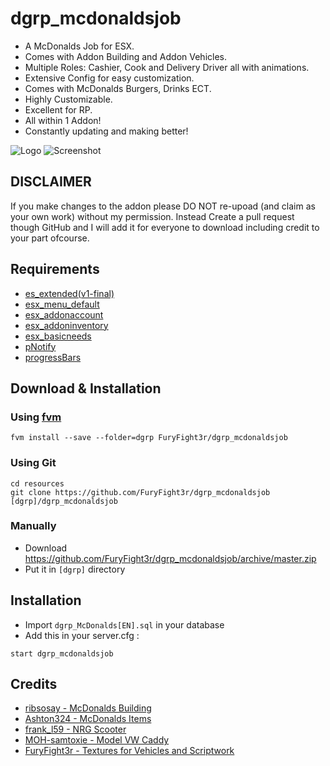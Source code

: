 # dgrp_mcdonaldsjob
- A McDonalds Job for ESX. 
- Comes with Addon Building and Addon Vehicles.
- Multiple Roles: Cashier, Cook and Delivery Driver all with animations.
- Extensive Config for easy customization.
- Comes with McDonalds Burgers, Drinks ECT.
- Highly Customizable.
- Excellent for RP.
- All within 1 Addon!
- Constantly updating and making better!

![Logo](https://i.imgur.com/dA1Qe1d.png)
![Screenshot](https://i.imgur.com/2bmybq8.png)

## DISCLAIMER
If you make changes to the addon please DO NOT re-upoad (and claim as your own work) without my permission. Instead Create a pull request though GitHub and I will add it for everyone to download including credit to your part ofcourse.

## Requirements
- [es_extended(v1-final)](https://github.com/ESX-Org/es_extended/tree/v1-final)
- [esx_menu_default](https://github.com/ESX-Org/esx_menu_default)
- [esx_addonaccount](https://github.com/ESX-Org/esx_addonaccount)
- [esx_addoninventory](https://github.com/ESX-Org/esx_addoninventory)
- [esx_basicneeds](https://github.com/ESX-Org/esx_basicneeds)
- [pNotify](https://github.com/Nick78111/pNotify)
- [progressBars](https://github.com/EthanPeacock/progressBars)

## Download & Installation

### Using [fvm](https://github.com/qlaffont/fvm-installer)
```
fvm install --save --folder=dgrp FuryFight3r/dgrp_mcdonaldsjob
```

### Using Git
```
cd resources
git clone https://github.com/FuryFight3r/dgrp_mcdonaldsjob [dgrp]/dgrp_mcdonaldsjob
```

### Manually
- Download https://github.com/FuryFight3r/dgrp_mcdonaldsjob/archive/master.zip
- Put it in `[dgrp]` directory


## Installation
- Import `dgrp_McDonalds[EN].sql` in your database
- Add this in your server.cfg :

```
start dgrp_mcdonaldsjob
```

## Credits

- [ribsosay - McDonalds Building](https://www.gta5-mods.com/maps/mcdonalds-building-with-interior-and-drive-through-v-0-01)
- [Ashton324 - McDonalds Items](https://forum.cfx.re/t/release-esx-mcdonalds-items/1204906)
- [frank_l59 - NRG Scooter](https://www.gta5-mods.com/vehicles/nrg-mc3)
- [MOH-samtoxie - Model VW Caddy](https://www.gta5-mods.com/vehicles/addon-volkswagen-caddy-pizza-delivery-danish-dansk)
- [FuryFight3r - Textures for Vehicles and Scriptwork](https://github.com/FuryFight3r/)

